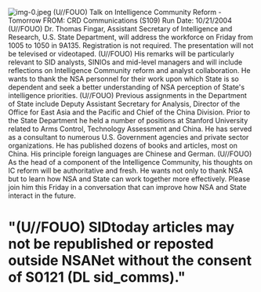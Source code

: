 ![img-0.jpeg](img-0.jpeg)
(U//FOUO) Talk on Intelligence Community Reform - Tomorrow FROM:
CRD Communications (S109)
Run Date: 10/21/2004
(U//FOUO) Dr. Thomas Fingar, Assistant Secretary of Intelligence and Research, U.S. State Department, will address the workforce on Friday from 1005 to 1050 in 9A135. Registration is not required. The presentation will not be televised or videotaped.
(U//FOUO) His remarks will be particularly relevant to SID analysts, SINIOs and mid-level managers and will include reflections on Intelligence Community reform and analyst collaboration. He wants to thank the NSA personnel for their work upon which State is so dependent and seek a better understanding of NSA perception of State's intelligence priorities.
(U//FOUO) Previous assignments in the Department of State include Deputy Assistant Secretary for Analysis, Director of the Office for East Asia and the Pacific and Chief of the China Division. Prior to the State Department he held a number of positions at Stanford University related to Arms Control, Technology Assessment and China. He has served as a consultant to numerous U.S. Government agencies and private sector organizations. He has published dozens of books and articles, most on China. His principle foreign languages are Chinese and German.
(U//FOUO) As the head of a component of the Intelligence Community, his thoughts on IC reform will be authoritative and fresh. He wants not only to thank NSA but to learn how NSA and State can work together more effectively. Please join him this Friday in a conversation that can improve how NSA and State interact in the future.

# "(U//FOUO) SIDtoday articles may not be republished or reposted outside NSANet without the consent of S0121 (DL sid_comms)."
